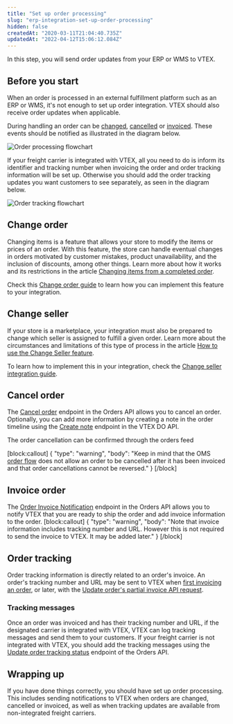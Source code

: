 ```yaml
---
title: "Set up order processing"
slug: "erp-integration-set-up-order-processing"
hidden: false
createdAt: "2020-03-11T21:04:40.735Z"
updatedAt: "2022-04-12T15:06:12.084Z"
---
```


In this step, you will send order updates from your ERP or WMS to VTEX.

## Before you start

When an order is processed in an external fulfillment platform such as an ERP or WMS, it's not enough to set up order integration. VTEX should also receive order updates when applicable.

During handling an order can be [changed](https://help.vtex.com/tutorial/change-making-changes-to-an-order--3d1XLIgPQcwaKGyMiWaYog?locale=en), [cancelled](https://help.vtex.com/tracks/orders--2xkTisx4SXOWXQel8Jg8sa/4ts2ItvjYo8wm5gg76miS3) or [invoiced](https://help.vtex.com/tracks/orders--2xkTisx4SXOWXQel8Jg8sa/2WgQrlHTyVo4hLjhUs1LMT). These events should be notified as illustrated in the diagram below.

![Order processing flowchart](https://raw.githubusercontent.com/vtexdocs/dev-portal-content/main/images/erp-integration-set-up-order-processing-0.png)

If your freight carrier is integrated with VTEX, all you need to do is inform its identifier and tracking number when invoicing the order and order tracking information will be set up. Otherwise you should add the order tracking updates you want customers to see separately, as seen in the diagram below.

![Order tracking flowchart](https://raw.githubusercontent.com/vtexdocs/dev-portal-content/main/images/erp-integration-set-up-order-processing-1.png)

## Change order

Changing items is a feature that allows your store to modify the items or prices of an order. With this feature, the store can handle eventual changes in orders motivated by customer mistakes, product unavailability, and the inclusion of discounts, among other things. Learn more about how it works and its restrictions in the article [Changing items from a completed order](https://help.vtex.com/en/tutorial/changing-items-from-a-complete-order--tutorials_190#).

Check this [Change order guide](https://developers.vtex.com/vtex-rest-api/docs/change-order) to learn how you can implement this feature to your integration.

## Change seller

If your store is a marketplace, your integration must also be prepared to change which seller is assigned to fulfill a given order. Learn more about the circumstances and limitations of this type of process in the article [How to use the Change Seller feature](https://help.vtex.com/en/tutorial/how-to-use-the-change-seller-feature--5TBAwO2kOAMw44uyaaQMQO#).

To learn how to implement this in your integration, check the [Change seller integration guide](https://developers.vtex.com/vtex-rest-api/docs/change-seller).

## Cancel order

The [Cancel order](https://developers.vtex.com/vtex-rest-api/reference/cancelorder) endpoint in the Orders API allows you to cancel an order. Optionally, you can add more information by creating a note in the order timeline using the [Create note](https://developers.vtex.com/vtex-rest-api/reference/newnote) endpoint in the VTEX DO API.

The order cancellation can be confirmed through the orders feed 

[block:callout]
{
  "type": "warning",
  "body": "Keep in mind that the OMS [order flow](https://help.vtex.com/tutorial/order-flow-on-the-oms--tutorials_196) does not allow an order to be cancelled after it has been invoiced and that order cancellations cannot be reversed."
}
[/block]
## Invoice order

The [Order Invoice Notification](https://developers.vtex.com/vtex-rest-api/reference/invoicenotification) endpoint in the Orders API allows you to notify VTEX that you are ready to ship the order and add invoice information to the order.
[block:callout]
{
  "type": "warning",
  "body": "Note that invoice information includes tracking number and URL. However this is not required to send the invoice to VTEX. It may be added later."
}
[/block]
## Order tracking

Order tracking information is directly related to an order's invoice. An order's tracking number and URL may be sent to VTEX when [first invoicing an order](https://developers.vtex.com/vtex-rest-api/reference/invoicenotification), or later, with the [Update order's partial invoice API request](https://developers.vtex.com/vtex-rest-api/reference/updatepartialinvoicesendtrackingnumber).


### Tracking messages

Once an order was invoiced and has their tracking number and URL, if the designated carrier is integrated with VTEX, VTEX can log tracking messages and send them to your customers. If your freight carrier is not integrated with VTEX, you should add the tracking messages using the [Update order tracking status](https://developers.vtex.com/vtex-rest-api/reference/updatetrackingstatus) endpoint of the Orders API.


## Wrapping up

If you have done things correctly, you should have set up order processing. This includes sending notifications to VTEX when orders are changed, cancelled or invoiced, as well as when tracking updates are available from non-integrated freight carriers.

